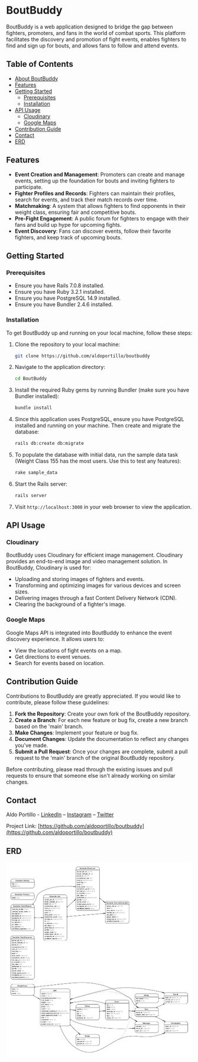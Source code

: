# BoutBuddy

BoutBuddy is a web application designed to bridge the gap between fighters, promoters, and fans in the world of combat sports. This platform facilitates the discovery and promotion of fight events, enables fighters to find and sign up for bouts, and allows fans to follow and attend events.

## Table of Contents
- [About BoutBuddy](#about-boutbuddy)
- [Features](#features)
- [Getting Started](#getting-started)
  - [Prerequisites](#prerequisites)
  - [Installation](#installation)
- [API Usage](#api-usage)
  - [Cloudinary](#cloudinary)
  - [Google Maps](#google-maps)
- [Contribution Guide](#contribution-guide)
- [Contact](#contact)
- [ERD](#erd)

## Features

- **Event Creation and Management**: Promoters can create and manage events, setting up the foundation for bouts and inviting fighters to participate.
- **Fighter Profiles and Records**: Fighters can maintain their profiles, search for events, and track their match records over time.
- **Matchmaking**: A system that allows fighters to find opponents in their weight class, ensuring fair and competitive bouts.
- **Pre-Fight Engagement**: A public forum for fighters to engage with their fans and build up hype for upcoming fights.
- **Event Discovery**: Fans can discover events, follow their favorite fighters, and keep track of upcoming bouts.

## Getting Started

### Prerequisites

- Ensure you have Rails 7.0.8 installed.
- Ensure you have Ruby 3.2.1 installed.
- Ensure you have PostgreSQL 14.9 installed.
- Ensure you have Bundler 2.4.6 installed.

### Installation

To get BoutBuddy up and running on your local machine, follow these steps:

1. Clone the repository to your local machine:

    ```bash
    git clone https://github.com/aldoportillo/boutbuddy
    ```

2. Navigate to the application directory:

    ```bash
    cd BoutBuddy
    ```

3. Install the required Ruby gems by running Bundler (make sure you have Bundler installed):

    ```bash
    bundle install
    ```

4. Since this application uses PostgreSQL, ensure you have PostgreSQL installed and running on your machine. Then create and migrate the database:

    ```bash
    rails db:create db:migrate
    ```

5. To populate the database with initial data, run the sample data task (Weight Class 155 has the most users. Use this to test any features):

    ```bash
    rake sample_data
    ```

6. Start the Rails server:

    ```bash
    rails server
    ```

7. Visit `http://localhost:3000` in your web browser to view the application.

## API Usage

### Cloudinary
BoutBuddy uses Cloudinary for efficient image management. Cloudinary provides an end-to-end image and video management solution. In BoutBuddy, Cloudinary is used for:
- Uploading and storing images of fighters and events.
- Transforming and optimizing images for various devices and screen sizes.
- Delivering images through a fast Content Delivery Network (CDN).
- Clearing the background of a fighter's image.

### Google Maps
Google Maps API is integrated into BoutBuddy to enhance the event discovery experience. It allows users to:
- View the locations of fight events on a map.
- Get directions to event venues.
- Search for events based on location.

## Contribution Guide

Contributions to BoutBuddy are greatly appreciated. If you would like to contribute, please follow these guidelines:

1. **Fork the Repository**: Create your own fork of the BoutBuddy repository.
2. **Create a Branch**: For each new feature or bug fix, create a new branch based on the 'main' branch.
3. **Make Changes**: Implement your feature or bug fix.
4. **Document Changes**: Update the documentation to reflect any changes you've made.
5. **Submit a Pull Request**: Once your changes are complete, submit a pull request to the 'main' branch of the original BoutBuddy repository.

Before contributing, please read through the existing issues and pull requests to ensure that someone else isn't already working on similar changes.

## Contact

Aldo Portillo - [LinkedIn](https://www.linkedin.com/in/aldoportillo/) – [Instagram](https://www.instagram.com/portillo.mma/) – [Twitter](https://twitter.com/aldoportillodev)

Project Link: [https://github.com/aldoportillo/boutbuddy](https://github.com/aldoportillo/boutbuddy)

## ERD
![ERD](erd.png)
